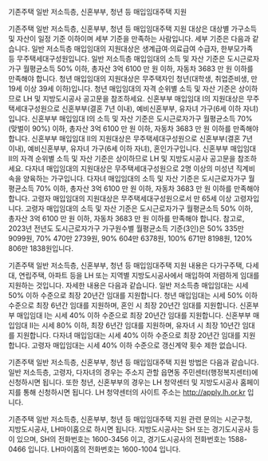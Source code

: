 기존주택 일반 저소득층, 신혼부부, 청년 등 매입임대주택 지원


기존주택 일반 저소득층, 신혼부부, 청년 등 매입임대주택 지원 대상은 대상별 가구소득 및 자산이 일정 기준 이하이며 세부 기준을 만족하는 사람입니다. 세부 기준은 다음과 같습니다.
일반 저소득층 매입임대의 지원대상은 생계급여·의료급여 수급자, 한부모가족 등 무주택세대구성원입니다. 일반 저소득층 매입임대의 소득 및 자산 기준은 도시근로자가구 월평균소득 50% 이하, 총자산 3억 6100 만 원 이하, 자동차 3683 만 원 이하를 만족해야 합니다.
청년 매입임대의 지원대상은 무주택자인 청년(대학생, 취업준비생, 만19세 이상 39세 이하)입니다. 청년 매입임대의 자격 순위별 소득 및 자산 기준은 상이하므로 LH 및 지방도시공사 공고문을 참조하세요.
신혼부부 매입임대 Ⅰ의 지원대상은 무주택세대구성원으로 신혼부부(결혼 7년 이내), 예비신혼부부, 유자녀 가구(6세 이하 자녀)입니다. 신혼부부 매입임대 Ⅰ의 소득 및 자산 기준은 도시근로자가구 월평균소득 70%(맞벌이 90%) 이하, 총자산 3억 6100 만 원 이하, 자동차 3683 만 원 이하를 만족해야 합니다.
신혼부부 매입임대 Ⅱ의 지원대상은 무주택세대구성원으로 신혼부부(결혼 7년 이내), 예비신혼부부, 유자녀 가구(6세 이하 자녀), 혼인가구입니다. 신혼부부 매입임대 Ⅱ의 자격 순위별 소득 및 자산 기준은 상이하므로 LH 및 지방도시공사 공고문을 참조하세요.
다자녀 매입임대의 지원대상은 무주택세대구성원으로 2명 이상의 미성년 직계비속을 양육하는 가구입니다. 다자녀 매입임대의 소득 및 자산 기준은 도시근로자가구 월평균소득 70% 이하, 총자산 3억 6100 만 원 이하, 자동차 3683 만 원 이하를 만족해야 합니다.
고령자 매입임대의 지원대상은 무주택세대구성원으로서 만 65세 이상 고령자입니다. 고령자 매입임대의 소득 및 자산 기준은 도시근로자가구 월평균소득 50% 이하, 총자산 3억 6100 만 원 이하, 자동차 3683 만 원 이하를 만족해야 합니다.
참고로, 2023년 전년도 도시근로자가구 가구원수별 월평균소득 기준(3인)은 50% 335만 9099원, 70% 470만 2739원, 90% 604만 6378원, 100% 671만 8198원, 120% 806만 1838원입니다.


기존주택 일반 저소득층, 신혼부부, 청년 등 매입임대주택 지원 내용은 다가구주택, 다세대, 연립주택, 아파트 등을 LH 또는 지역별 지방도시공사에서 매입하여 저렴하게 임대를 지원하는 것입니다. 자세한 내용은 다음과 같습니다.
일반 저소득층 매입임대는 시세 50% 이하 수준으로 최장 20년간 임대를 지원합니다.
청년 매입임대는 시세 50% 이하 수준으로 최장 6년간 임대를 지원하며, 혼인 시 최장 20년간 임대를 지원합니다.
신혼부부 매입임대 Ⅰ는 시세 40% 이하 수준으로 최장 20년간 임대를 지원합니다.
신혼부부 매입임대 Ⅱ는 시세 80% 이하, 최장 6년간 임대를 지원하며, 유자녀 시 최장 10년간 임대를 지원합니다.
다자녀 매입임대는 시세 40% 이하 수준으로 최장 20년간 임대를 지원합니다.
고령자 매입임대는 시세 40% 이하 수준으로 갱신계약 횟수 제한 없습니다.


기존주택 일반 저소득층, 신혼부부, 청년 등 매입임대주택 지원 방법은 다음과 같습니다.
일반 저소득층, 고령자, 다자녀의 경우는 주소지 관할 읍면동 주민센터(행정복지센터)에 신청하시면 됩니다.
또한 청년, 신혼부부의 경우는 LH 청약센터 및 지방도시공사 홈페이지를 통해 신청하시면 됩니다. LH 청약센터의 사이트 주소는 http://apply.lh.or.kr 입니다.


기존주택 일반 저소득층, 신혼부부, 청년 등 매입임대주택 지원 관련 문의는 시군구청, 지방도시공사, LH마이홈으로 하시면 됩니다.
지방도시공사는 SH 또는 경기도시공사 등이 있으며, SH의 전화번호는 1600-3456 이고, 경기도시공사의 전화번호는 1588-0466 입니다.
LH마이홈의 전화번호는 1600-1004 입니다.